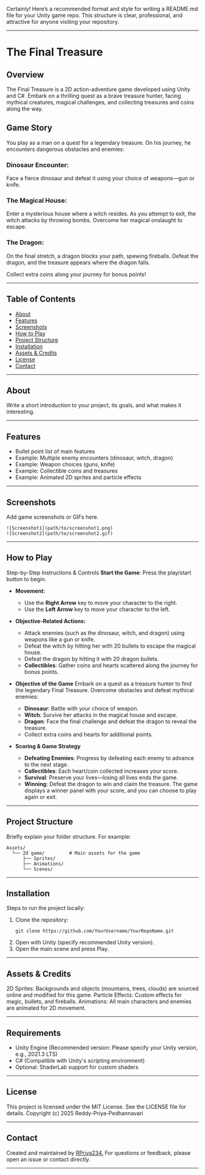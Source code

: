 Certainly! Here’s a recommended format and style for writing a README.md file for your Unity game repo. This structure is clear, professional, and attractive for anyone visiting your repository.

---

# The Final Treasure

## Overview
The Final Treasure is a 2D action-adventure game developed using Unity and C#. Embark on a thrilling quest as a brave treasure hunter, facing mythical creatures, magical challenges, and collecting treasures and coins along the way.

## Game Story
You play as a man on a quest for a legendary treasure. On his journey, he encounters dangerous obstacles and enemies:

### Dinosaur Encounter:
Face a fierce dinosaur and defeat it using your choice of weapons—gun or knife.

### The Magical House:
Enter a mysterious house where a witch resides. As you attempt to exit, the witch attacks by throwing bombs. Overcome her magical onslaught to escape.

### The Dragon:
On the final stretch, a dragon blocks your path, spewing fireballs. Defeat the dragon, and the treasure appears where the dragon falls.

Collect extra coins along your journey for bonus points!

---

## Table of Contents

- [About](#about)
- [Features](#features)
- [Screenshots](#screenshots)
- [How to Play](#how-to-play)
- [Project Structure](#project-structure)
- [Installation](#installation)
- [Assets & Credits](#assets--credits)
- [License](#license)
- [Contact](#contact)

---

## About

Write a short introduction to your project, its goals, and what makes it interesting.

---

## Features

- Bullet point list of main features
- Example: Multiple enemy encounters (dinosaur, witch, dragon)
- Example: Weapon choices (guns, knife)
- Example: Collectible coins and treasures
- Example: Animated 2D sprites and particle effects

---

## Screenshots

Add game screenshots or GIFs here.

```
![Screenshot1](path/to/screenshot1.png)
![Screenshot2](path/to/screenshot2.gif)
```

---

## How to Play


Step-by-Step Instructions & Controls
**Start the Game**: Press the play/start button to begin.

* **Movement:**
  * Use the **Right Arrow** key to move your character to the right.
  * Use the **Left Arrow** key to move your character to the left.

* **Objective-Related Actions:**
  * Attack enemies (such as the dinosaur, witch, and dragon) using weapons like a gun or knife.
  * Defeat the witch by hitting her with 20 bullets to escape the magical house.
  * Defeat the dragon by hitting it with 20 dragon bullets.
  * **Collectibles**: Gather coins and hearts scattered along the journey for bonus points.

* **Objective of the Game**
  Embark on a quest as a treasure hunter to find the legendary Final Treasure.
  Overcome obstacles and defeat mythical enemies:
  * **Dinosaur**: Battle with your choice of weapon.
  * **Witch**: Survive her attacks in the magical house and escape.
  * **Dragon**: Face the final challenge and defeat the dragon to reveal the treasure.
  * Collect extra coins and hearts for additional points.

* **Scoring & Game Strategy**
  * **Defeating Enemies**: Progress by defeating each enemy to advance to the next stage.
  * **Collectibles**: Each heart/coin collected increases your score.
  * **Survival**: Preserve your lives—losing all lives ends the game.
  * **Winning**: Defeat the dragon to win and claim the treasure. The game displays a winner panel with your score, and you can choose to play again or exit.


---

## Project Structure

Briefly explain your folder structure. For example:

```
Assets/
  └── 2d game/         # Main assets for the game
      ├── Sprites/
      ├── Animations/
      └── Scenes/
```

---

## Installation

Steps to run the project locally:

1. Clone the repository:
   ```
   git clone https://github.com/YourUsername/YourRepoName.git
   ```
2. Open with Unity (specify recommended Unity version).
3. Open the main scene and press Play.

---

## Assets & Credits

2D Sprites: Backgrounds and objects (mountains, trees, clouds) are sourced online and modified for this game.
Particle Effects: Custom effects for magic, bullets, and fireballs.
Animations: All main characters and enemies are animated for 2D movement.

---

## Requirements
  * Unity Engine (Recommended version: Please specify your Unity version, e.g., 2021.3 LTS)
  * C# (Compatible with Unity's scripting environment)
  * Optional: ShaderLab support for custom shaders

---

## License

This project is licensed under the MIT License.
See the LICENSE file for details.
Copyright (c) 2025 Reddy-Priya-Pedhannavari

---

## Contact

Created and maintained by [RPriya234.](https://github.com/Reddy-Priya-Pedhannavari)
For questions or feedback, please open an issue or contact directly.

---
